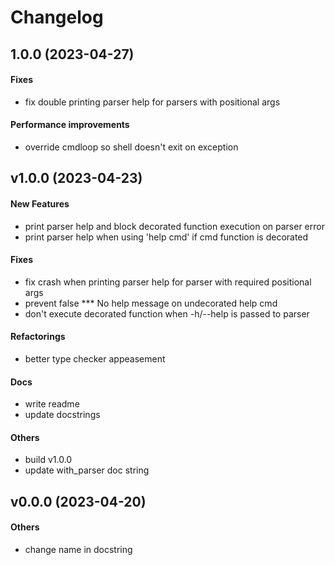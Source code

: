 # Changelog

## 1.0.0 (2023-04-27)

#### Fixes

* fix double printing parser help for parsers with positional args
#### Performance improvements

* override cmdloop so shell doesn't exit on exception


## v1.0.0 (2023-04-23)

#### New Features

* print parser help and block decorated function execution on parser error
* print parser help when using 'help cmd' if cmd function is decorated
#### Fixes

* fix crash when printing parser help for parser with required positional args
* prevent false *** No help message on undecorated help cmd
* don't execute decorated function when -h/--help is passed to parser
#### Refactorings

* better type checker appeasement
#### Docs

* write readme
* update docstrings
#### Others

* build v1.0.0
* update with_parser doc string


## v0.0.0 (2023-04-20)

#### Others

* change name in docstring